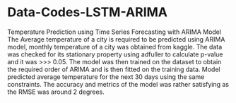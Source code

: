 # Data-Codes-LSTM-ARIMA
Temperature Prediction using Time Series Forecasting with ARIMA Model
The Average temperature of a city is required to be predicted using ARIMA model, monthly temperature of a city was obtained from kaggle.
The data was checked for its stationary property using adfuller to calculate p-value and it was >>> 0.05.
The model was then trained on the dataset to obtain the required order of ARIMA and is then fitted on the training data.
Model predicted average temperature for the next 30 days using the same constraints.
The accuracy and metrics of the model was rather satisfying as the RMSE was around 2 degrees.
